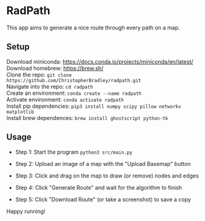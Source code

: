 # RadPath
This app aims to generate a nice route through every path on a map.

## Setup
Download miniconda: https://docs.conda.io/projects/miniconda/en/latest/  
Download homebrew: https://brew.sh/  
Clone the repo: `git clone https://github.com/ChristopherBradley/radpath.git`  
Navigate into the repo: `cd radpath`  
Create an environment: `conda create --name radpath`  
Activate environment:  `conda activate radpath`  
Install pip dependencies: `pip3 install numpy scipy pillow networkx matplotlib`   
Install brew dependences: `brew install ghostscript python-tk`  

## Usage
 
* Step 1: Start the program `python3 src/main.py`

* Step 2: Upload an image of a map with the "Upload Basemap" button

* Step 3: Click and drag on the map to draw (or remove) nodes and edges

* Step 4: Click "Generate Route" and wait for the algorithm to finish

* Step 5: Click "Download Route" (or take a screenshot) to save a copy

Happy running!